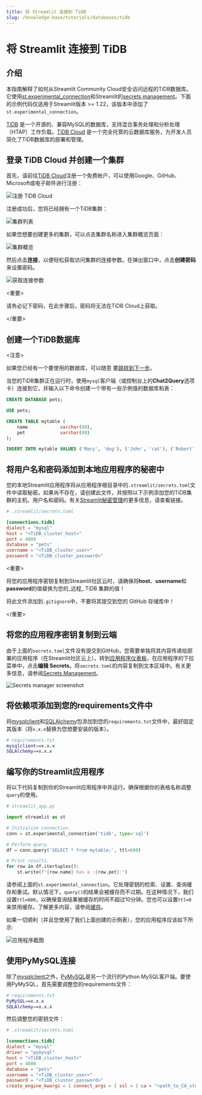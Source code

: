```yaml
---
title: 将 Streamlit 连接到 TiDB
slug: /knowledge-base/tutorials/databases/tidb
---
```


# 将 Streamlit 连接到 TiDB

## 介绍

本指南解释了如何从Streamlit Community Cloud安全访问远程的TiDB数据库。它使用[st.experimental_connection](/library/api-reference/connections/st.experimental_connection)和Streamlit的[secrets management](/library/advanced-features/secrets-management)。下面的示例代码仅适用于Streamlit版本 >= 1.22，该版本中添加了`st.experimental_connection`。

[TiDB](https://www.pingcap.com/tidb/) 是一个开源的、兼容MySQL的数据库，支持混合事务处理和分析处理（HTAP）工作负载。[TiDB Cloud](https://www.pingcap.com/tidb-cloud/) 是一个完全托管的云数据库服务，为开发人员简化了TiDB数据库的部署和管理。

## 登录 TiDB Cloud 并创建一个集群

首先，请前往[TiDB Cloud](https://tidbcloud.com/free-trial)注册一个免费帐户，可以使用Google、GitHub、Microsoft或电子邮件进行注册：

![注册 TiDB Cloud](/images/databases/tidb-1.png)

注册成功后，您将已经拥有一个TiDB集群：

![集群列表](/images/databases/tidb-2.png)

如果您想要创建更多的集群，可以点击集群名称进入集群概览页面：

![集群概览](/images/databases/tidb-3.png)

然后点击**连接**，以便轻松获取访问集群的连接参数。在弹出窗口中，点击**创建密码**来设置密码。

![获取连接参数](/images/databases/tidb-4.png)

<重要>

请务必记下密码，在此步骤后，密码将无法在TiDB Cloud上获取。

</重要>

## 创建一个TiDB数据库

<注意>

如果您已经有一个要使用的数据库，可以随意
要[跳转到下一步](#add-username-and-password-to-your-local-app-secrets)。

</Note>

当您的TiDB集群正在运行时，使用`mysql`客户端（或控制台上的**Chat2Query**选项卡）连接到它，并输入以下命令创建一个带有一些示例值的数据库和表：

```sql
CREATE DATABASE pets;

USE pets;

CREATE TABLE mytable (
    name            varchar(80),
    pet             varchar(80)
);

INSERT INTO mytable VALUES ('Mary', 'dog'), ('John', 'cat'), ('Robert', 'bird');
```

## 将用户名和密码添加到本地应用程序的秘密中

您的本地Streamlit应用程序将从应用程序根目录中的`.streamlit/secrets.toml`文件中读取秘密。如果尚不存在，请创建此文件，并按照以下示例添加您的TiDB集群的主机、用户名和密码。有关[Streamlit秘密管理](/library/advanced-features/secrets-management)的更多信息，请查看链接。

```toml
# .streamlit/secrets.toml

[connections.tidb]
dialect = "mysql"
host = "<TiDB_cluster_host>"
port = 4000
database = "pets"
username = "<TiDB_cluster_user>"
password = "<TiDB_cluster_password>"
```

<重要>

将您的应用程序密钥复制到Streamlit社区云时，请确保将**host**、**username**和**password**的值替换为您的_远程_ TiDB 集群的值！

将此文件添加到`.gitignore`中，不要将其提交到您的 GitHub 存储库中！

</重要>

## 将您的应用程序密钥复制到云端

由于上面的`secrets.toml`文件没有提交到GitHub，您需要单独将其内容传递给部署的应用程序（在Streamlit社区云上）。转到[应用程序仪表板](https://share.streamlit.io/)，在应用程序的下拉菜单中，点击**编辑 Secrets**。将`secrets.toml`的内容复制到文本区域中。有关更多信息，请参阅[Secrets Management](/streamlit-community-cloud/get-started/deploy-an-app/connect-to-data-sources/secrets-management)。

![Secrets manager screenshot](/images/databases/edit-secrets.png)

## 将依赖项添加到您的requirements文件中

将[mysqlclient](https://github.com/PyMySQL/mysqlclient)和[SQLAlchemy](https://github.com/sqlalchemy/sqlalchemy)包添加到您的`requirements.txt`文件中，最好固定其版本（将`x.x.x`替换为您想要安装的版本）。

```bash
# requirements.txt
mysqlclient==x.x.x
SQLAlchemy==x.x.x
```

## 编写你的Streamlit应用程序

将以下代码复制到你的Streamlit应用程序中并运行。确保根据你的表格名称调整`query`的使用。

```python
# streamlit_app.py

import streamlit as st

# Initialize connection.
conn = st.experimental_connection('tidb', type='sql')

# Perform query.
df = conn.query('SELECT * from mytable;', ttl=600)

# Print results.
for row in df.itertuples():
    st.write(f"{row.name} has a :{row.pet}:")
```

请参阅上面的`st.experimental_connection`。它处理密钥的检索、设置、查询缓存和重试。默认情况下，`query()`的结果会被缓存而不过期。在这种情况下，我们设置`ttl=600`，以确保查询结果被缓存的时间不超过10分钟。您也可以设置`ttl=0`来禁用缓存。了解更多内容，请参阅[缓存](/library/advanced-features/caching)。

如果一切顺利（并且您使用了我们上面创建的示例表），您的应用程序应该如下所示:

![应用程序截图](/images/databases/streamlit-app.png)

## 使用PyMySQL连接

除了[mysqlclient](https://github.com/PyMySQL/mysqlclient)之外，[PyMySQL](https://github.com/PyMySQL/PyMySQL)是另一个流行的Python MySQL客户端。要使用PyMySQL，首先需要调整您的requirements文件：

```bash
# requirements.txt
PyMySQL==x.x.x
SQLAlchemy==x.x.x
```

然后调整您的密钥文件：

```toml
# .streamlit/secrets.toml

[connections.tidb]
dialect = "mysql"
driver = "pymysql"
host = "<TiDB_cluster_host>"
port = 4000
database = "pets"
username = "<TiDB_cluster_user>"
password = "<TiDB_cluster_password>"
create_engine_kwargs = { connect_args = { ssl = { ca = "<path_to_CA_store>" }}}
```
